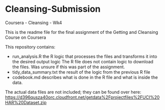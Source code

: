 # Cleansing-Submission

Coursera - Cleansing - Wk4

This is the readme file for the final assignment of the Getting and Cleansing Course on Coursera

This repository contains:
- run_analysis.R        the R logic that processes the files and transforms it into the desired output logic
The R file does not contain logic to download the files. Was unsure if this was part of the assignment.
- tidy_data_summary.txt the result of the logic from the previous R file
- codebook.md           describes what is done in the R file and what is inside the data.

The actual data files are not included; they can be found over here:
https://d396qusza40orc.cloudfront.net/getdata%2Fprojectfiles%2FUCI%20HAR%20Dataset.zip

